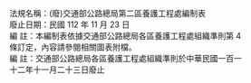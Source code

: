法規名稱：(廢)交通部公路總局第二區養護工程處編制表  
廢止日期：民國 112 年 11 月 23 日  
編 註：本編制表依據交通部公路總局各區養護工程處組織準則第 4  
條訂定，內容請參閱相關圖表附檔。  
編 註：交通部公路總局各區養護工程處組織準則於中華民國一百一  
十二年十一月二十三日廢止  


